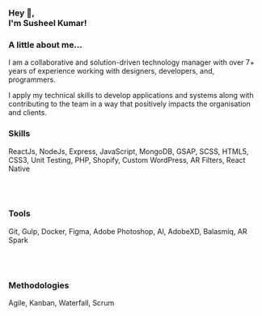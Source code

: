 <h3> Hey 👋, <br/>I'm Susheel Kumar!</h1>
</h3>

### A little about me...
I am a collaborative and solution-driven technology manager with over 7+ years of experience working with designers, developers, and, programmers.

I apply my technical skills to develop applications and systems along with contributing to the team in a way that positively impacts the organisation and clients.


### Skills
ReactJs, NodeJs, Express, JavaScript, MongoDB, GSAP, SCSS, HTML5, CSS3, Unit Testing, PHP, Shopify, Custom WordPress, AR Filters, React Native 

<br/><br/>
### Tools
Git, Gulp, Docker, Figma, Adobe Photoshop, AI, AdobeXD, Balasmiq, AR Spark

<br/><br/>
### Methodologies
Agile, Kanban, Waterfall, Scrum

